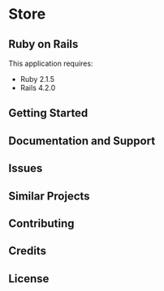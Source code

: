 Store
================

Ruby on Rails
-------------

This application requires:

- Ruby 2.1.5
- Rails 4.2.0

Getting Started
---------------

Documentation and Support
-------------------------

Issues
-------------

Similar Projects
----------------

Contributing
------------

Credits
-------

License
-------
